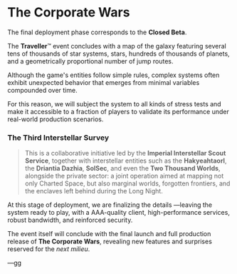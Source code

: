 # The Corporate Wars

The final deployment phase corresponds to the **Closed Beta**.

The **Traveller**™ event concludes with a map of the galaxy featuring several tens of thousands of star systems, stars, hundreds of thousands of planets, and a geometrically proportional number of jump routes.

Although the game's entities follow simple rules, complex systems often exhibit unexpected behavior that emerges from minimal variables compounded over time.

For this reason, we will subject the system to all kinds of stress tests and make it accessible to a fraction of players to validate its performance under real-world production scenarios.

### The Third Interstellar Survey

> This is a collaborative initiative led by the **Imperial Interstellar Scout Service**, together with interstellar entities such as the **Hakyeahtaorl**, the **Driantia Dazhia**, **SolSec**, and even the **Two Thousand Worlds**, alongside the private sector: a joint operation aimed at mapping not only Charted Space, but also marginal worlds, forgotten frontiers, and the enclaves left behind during the Long Night.

At this stage of deployment, we are finalizing the details —leaving the system ready to play, with a AAA-quality client, high-performance services, robust bandwidth, and reinforced security.

The event itself will conclude with the final launch and full production release of **The Corporate Wars**, revealing new features and surprises reserved for the _next milieu_.

—gg
